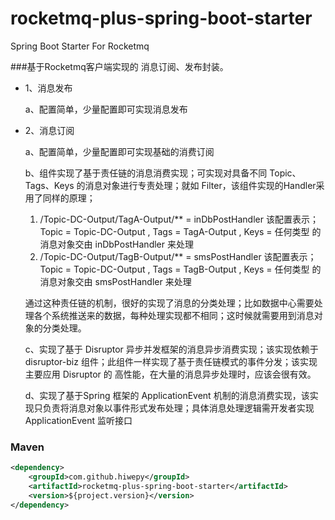 # rocketmq-plus-spring-boot-starter

Spring Boot Starter For Rocketmq

###基于Rocketmq客户端实现的 消息订阅、发布封装。

- 1、消息发布

   a、配置简单，少量配置即可实现消息发布

- 2、消息订阅

   a、配置简单，少量配置即可实现基础的消费订阅

   b、组件实现了基于责任链的消息消费实现；可实现对具备不同 Topic、Tags、Keys 的消息对象进行专责处理；就如 Filter，该组件实现的Handler采用了同样的原理；

	 1. /Topic-DC-Output/TagA-Output/** = inDbPostHandler  该配置表示；Topic = Topic-DC-Output , Tags = TagA-Output , Keys = 任何类型 的消息对象交由 inDbPostHandler  来处理
	 2. /Topic-DC-Output/TagB-Output/** = smsPostHandler  该配置表示；Topic = Topic-DC-Output , Tags = TagB-Output , Keys = 任何类型 的消息对象交由 smsPostHandler 来处理

   通过这种责任链的机制，很好的实现了消息的分类处理；比如数据中心需要处理各个系统推送来的数据，每种处理实现都不相同；这时候就需要用到消息对象的分类处理。

  c、实现了基于 Disruptor 异步并发框架的消息异步消费实现；该实现依赖于 disruptor-biz 组件；此组件一样实现了基于责任链模式的事件分发；该实现主要应用 Disruptor 的 高性能，在大量的消息异步处理时，应该会很有效。

  d、实现了基于Spring 框架的 ApplicationEvent 机制的消息消费实现，该实现只负责将消息对象以事件形式发布处理；具体消息处理逻辑需开发者实现 ApplicationEvent 监听接口


### Maven

``` xml
<dependency>
	<groupId>com.github.hiwepy</groupId>
	<artifactId>rocketmq-plus-spring-boot-starter</artifactId>
	<version>${project.version}</version>
</dependency>
```